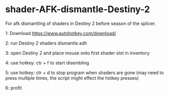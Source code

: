 # shader-AFK-dismantle-Destiny-2
For afk dismantling of shaders in Destiny 2 before season of the splicer. 

 1: Download https://www.autohotkey.com/download/
 
 2: run Destiny 2 shaders dismantle.adh
 
 3: open Destiny 2 and place mouse onto first shader slot in inventory
 
 4: use hotkey: ctr + f to start disembling
 
 5: use hotkey: ctr + d to stop program when shaders are gone (may need to press multiple times, the script might effect the hotkey presses)
 
 6: profit
